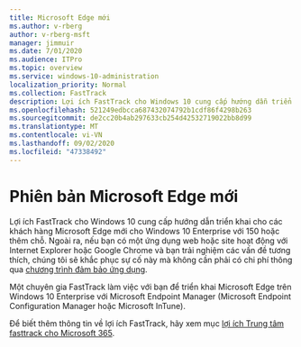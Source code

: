 ```yaml
---
title: Microsoft Edge mới
ms.author: v-rberg
author: v-rberg-msft
manager: jimmuir
ms.date: 7/01/2020
ms.audience: ITPro
ms.topic: overview
ms.service: windows-10-administration
localization_priority: Normal
ms.collection: FastTrack
description: Lợi ích FastTrack cho Windows 10 cung cấp hướng dẫn triển khai cho các khách hàng Microsoft Edge mới cho Windows 10 Enterprise với 150 hoặc thêm chỗ.
ms.openlocfilehash: 521249edbcca687432074792b1cdf86f4298b263
ms.sourcegitcommit: de2cc20b4ab297633cb254d42532719022bb8d99
ms.translationtype: MT
ms.contentlocale: vi-VN
ms.lasthandoff: 09/02/2020
ms.locfileid: "47338492"
---
```

# <a name="the-new-microsoft-edge"></a>Phiên bản Microsoft Edge mới

Lợi ích FastTrack cho Windows 10 cung cấp hướng dẫn triển khai cho các khách hàng Microsoft Edge mới cho Windows 10 Enterprise với 150 hoặc thêm chỗ. Ngoài ra, nếu bạn có một ứng dụng web hoặc site hoạt động với Internet Explorer hoặc Google Chrome và bạn trải nghiệm các vấn đề tương thích, chúng tôi sẽ khắc phục sự cố này mà không cần phải có chi phí thông qua [chương trình đảm bảo ứng dụng](Win-10-app-assure.md).

Một chuyên gia FastTrack làm việc với bạn để triển khai Microsoft Edge trên Windows 10 Enterprise với Microsoft Endpoint Manager (Microsoft Endpoint Configuration Manager hoặc Microsoft InTune).

Để biết thêm thông tin về lợi ích FastTrack, hãy xem mục [lợi ích Trung tâm fasttrack cho Microsoft 365](introduction.md).
